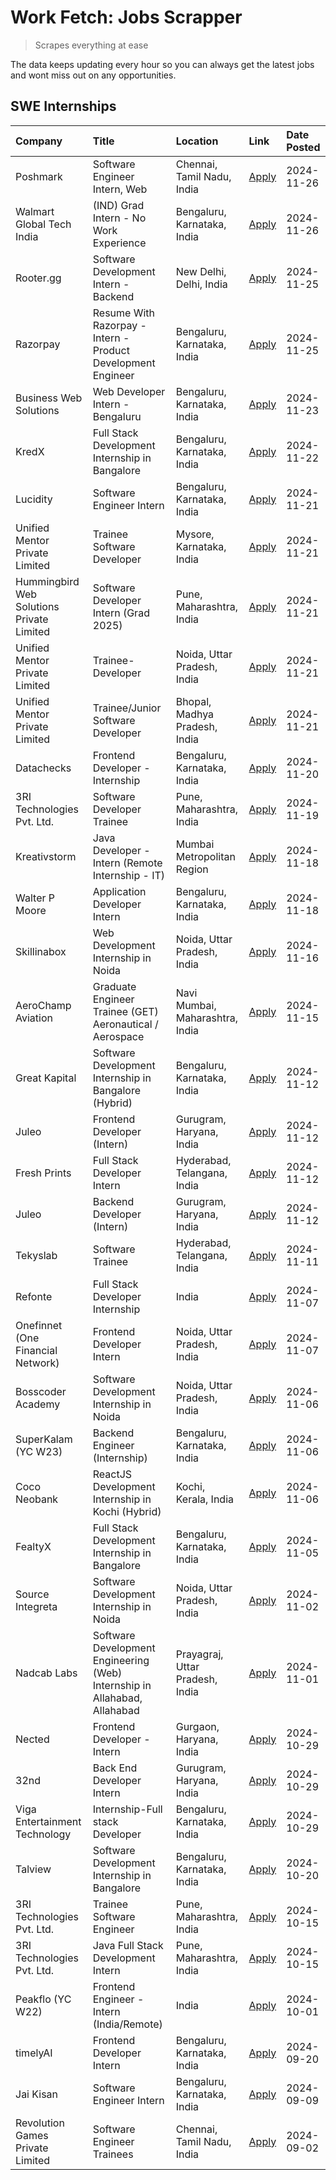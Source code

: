 # Work Fetch: Jobs Scrapper
> Scrapes everything at ease

The data keeps updating every hour so you can always get the latest jobs and wont miss out on any opportunities.

## SWE Internships
<!--START_SECTION:workfetch-->
| Company                                   | Title                                                                     | Location                        | Link                                                                                                                                                                                                                                           | Date Posted   |
|:------------------------------------------|:--------------------------------------------------------------------------|:--------------------------------|:-----------------------------------------------------------------------------------------------------------------------------------------------------------------------------------------------------------------------------------------------|:--------------|
| Poshmark                                  | Software Engineer Intern, Web                                             | Chennai, Tamil Nadu, India      | [Apply](https://in.linkedin.com/jobs/view/software-engineer-intern-web-at-poshmark-4085648172?position=26&pageNum=0&refId=TEBjsZMqonXTb8HUtD3Mdw%3D%3D&trackingId=EkuKqgFxfmiCbDEUfKmzPA%3D%3D)                                                | 2024-11-26    |
| Walmart Global Tech India                 | (IND) Grad Intern - No Work Experience                                    | Bengaluru, Karnataka, India     | [Apply](https://in.linkedin.com/jobs/view/ind-grad-intern-no-work-experience-at-walmart-global-tech-india-4083359226?position=51&pageNum=0&refId=TEBjsZMqonXTb8HUtD3Mdw%3D%3D&trackingId=qEPDFfA0zocQTGbdsbdx9Q%3D%3D)                         | 2024-11-26    |
| Rooter.gg                                 | Software Development Intern - Backend                                     | New Delhi, Delhi, India         | [Apply](https://in.linkedin.com/jobs/view/software-development-intern-backend-at-rooter-gg-4084572327?position=44&pageNum=0&refId=TEBjsZMqonXTb8HUtD3Mdw%3D%3D&trackingId=BmqtfS8PC%2FXS%2BQkEDv6cog%3D%3D)                                    | 2024-11-25    |
| Razorpay                                  | Resume With Razorpay - Intern - Product Development Engineer              | Bengaluru, Karnataka, India     | [Apply](https://in.linkedin.com/jobs/view/resume-with-razorpay-intern-product-development-engineer-at-razorpay-4082644771?position=60&pageNum=0&refId=TEBjsZMqonXTb8HUtD3Mdw%3D%3D&trackingId=SAMXbQ9FuFdCfZMzTvjtpw%3D%3D)                    | 2024-11-25    |
| Business Web Solutions                    | Web Developer Intern - Bengaluru                                          | Bengaluru, Karnataka, India     | [Apply](https://in.linkedin.com/jobs/view/web-developer-intern-bengaluru-at-business-web-solutions-4081769308?position=57&pageNum=0&refId=TEBjsZMqonXTb8HUtD3Mdw%3D%3D&trackingId=K8vhkhbX7QEeomg%2BTNkfhg%3D%3D)                              | 2024-11-23    |
| KredX                                     | Full Stack Development Internship in Bangalore                            | Bengaluru, Karnataka, India     | [Apply](https://in.linkedin.com/jobs/view/full-stack-development-internship-in-bangalore-at-kredx-4082021747?position=25&pageNum=0&refId=TEBjsZMqonXTb8HUtD3Mdw%3D%3D&trackingId=B8H2f8Hxi8IrO0ZHMRSFGw%3D%3D)                                 | 2024-11-22    |
| Lucidity                                  | Software Engineer Intern                                                  | Bengaluru, Karnataka, India     | [Apply](https://in.linkedin.com/jobs/view/software-engineer-intern-at-lucidity-4081805788?position=9&pageNum=0&refId=TEBjsZMqonXTb8HUtD3Mdw%3D%3D&trackingId=uMoL4lCDT21lmrvm3dFWvg%3D%3D)                                                     | 2024-11-21    |
| Unified Mentor Private Limited            | Trainee Software Developer                                                | Mysore, Karnataka, India        | [Apply](https://in.linkedin.com/jobs/view/trainee-software-developer-at-unified-mentor-private-limited-4079627458?position=20&pageNum=0&refId=TEBjsZMqonXTb8HUtD3Mdw%3D%3D&trackingId=ysDOHnHWOygskDPwzCLURw%3D%3D)                            | 2024-11-21    |
| Hummingbird Web Solutions Private Limited | Software Developer Intern (Grad 2025)                                     | Pune, Maharashtra, India        | [Apply](https://in.linkedin.com/jobs/view/software-developer-intern-grad-2025-at-hummingbird-web-solutions-private-limited-4079796998?position=24&pageNum=0&refId=TEBjsZMqonXTb8HUtD3Mdw%3D%3D&trackingId=ZL%2BP0TXxgzDAytGzavXovw%3D%3D)      | 2024-11-21    |
| Unified Mentor Private Limited            | Trainee-Developer                                                         | Noida, Uttar Pradesh, India     | [Apply](https://in.linkedin.com/jobs/view/trainee-developer-at-unified-mentor-private-limited-4079622629?position=30&pageNum=0&refId=TEBjsZMqonXTb8HUtD3Mdw%3D%3D&trackingId=cePcNh1aEhX09pykXtmDtg%3D%3D)                                     | 2024-11-21    |
| Unified Mentor Private Limited            | Trainee/Junior Software Developer                                         | Bhopal, Madhya Pradesh, India   | [Apply](https://in.linkedin.com/jobs/view/trainee-junior-software-developer-at-unified-mentor-private-limited-4079625084?position=59&pageNum=0&refId=TEBjsZMqonXTb8HUtD3Mdw%3D%3D&trackingId=j%2BhzBp4DsgfxjAofyeLaoA%3D%3D)                   | 2024-11-21    |
| Datachecks                                | Frontend Developer - Internship                                           | Bengaluru, Karnataka, India     | [Apply](https://in.linkedin.com/jobs/view/frontend-developer-internship-at-datachecks-4078365869?position=47&pageNum=0&refId=TEBjsZMqonXTb8HUtD3Mdw%3D%3D&trackingId=wPueOBB5naA0gw4Q7tBicw%3D%3D)                                             | 2024-11-20    |
| 3RI Technologies Pvt. Ltd.                | Software Developer Trainee                                                | Pune, Maharashtra, India        | [Apply](https://in.linkedin.com/jobs/view/software-developer-trainee-at-3ri-technologies-pvt-ltd-4080283578?position=36&pageNum=0&refId=TEBjsZMqonXTb8HUtD3Mdw%3D%3D&trackingId=sNZuSF7OdnTi4gDA3GTLoA%3D%3D)                                  | 2024-11-19    |
| Kreativstorm                              | Java Developer - Intern (Remote Internship - IT)                          | Mumbai Metropolitan Region      | [Apply](https://in.linkedin.com/jobs/view/java-developer-intern-remote-internship-it-at-kreativstorm-4079340084?position=28&pageNum=0&refId=TEBjsZMqonXTb8HUtD3Mdw%3D%3D&trackingId=W2s5c7OimAoAtJzj5UEMEg%3D%3D)                              | 2024-11-18    |
| Walter P Moore                            | Application Developer Intern                                              | Bengaluru, Karnataka, India     | [Apply](https://in.linkedin.com/jobs/view/application-developer-intern-at-walter-p-moore-4077126811?position=32&pageNum=0&refId=TEBjsZMqonXTb8HUtD3Mdw%3D%3D&trackingId=GxGQ4u7U68RIxs7VIvEv8Q%3D%3D)                                          | 2024-11-18    |
| Skillinabox                               | Web Development Internship in Noida                                       | Noida, Uttar Pradesh, India     | [Apply](https://in.linkedin.com/jobs/view/web-development-internship-in-noida-at-skillinabox-4077783016?position=27&pageNum=0&refId=TEBjsZMqonXTb8HUtD3Mdw%3D%3D&trackingId=VAssmq19UiKAOABaw6JU1Q%3D%3D)                                      | 2024-11-16    |
| AeroChamp Aviation                        | Graduate Engineer Trainee (GET) Aeronautical / Aerospace                  | Navi Mumbai, Maharashtra, India | [Apply](https://in.linkedin.com/jobs/view/graduate-engineer-trainee-get-aeronautical-aerospace-at-aerochamp-aviation-4075807848?position=52&pageNum=0&refId=TEBjsZMqonXTb8HUtD3Mdw%3D%3D&trackingId=kmmtLDh8KXR329auNPWB2A%3D%3D)              | 2024-11-15    |
| Great Kapital                             | Software Development Internship in Bangalore (Hybrid)                     | Bengaluru, Karnataka, India     | [Apply](https://in.linkedin.com/jobs/view/software-development-internship-in-bangalore-hybrid-at-great-kapital-4074322094?position=23&pageNum=0&refId=TEBjsZMqonXTb8HUtD3Mdw%3D%3D&trackingId=OcsOjdFrq2YsniNpLlSG1g%3D%3D)                    | 2024-11-12    |
| Juleo                                     | Frontend Developer (Intern)                                               | Gurugram, Haryana, India        | [Apply](https://in.linkedin.com/jobs/view/frontend-developer-intern-at-juleo-4072443159?position=37&pageNum=0&refId=TEBjsZMqonXTb8HUtD3Mdw%3D%3D&trackingId=YBIDWGrfI%2B84U%2BjeB5%2FZBA%3D%3D)                                                | 2024-11-12    |
| Fresh Prints                              | Full Stack Developer Intern                                               | Hyderabad, Telangana, India     | [Apply](https://in.linkedin.com/jobs/view/full-stack-developer-intern-at-fresh-prints-4074759619?position=38&pageNum=0&refId=TEBjsZMqonXTb8HUtD3Mdw%3D%3D&trackingId=Cg0UcSNd7e6pgSfVCdkFMA%3D%3D)                                             | 2024-11-12    |
| Juleo                                     | Backend Developer (Intern)                                                | Gurugram, Haryana, India        | [Apply](https://in.linkedin.com/jobs/view/backend-developer-intern-at-juleo-4072437848?position=58&pageNum=0&refId=TEBjsZMqonXTb8HUtD3Mdw%3D%3D&trackingId=MTvvupJJQPjCYT9vLv5M6Q%3D%3D)                                                       | 2024-11-12    |
| Tekyslab                                  | Software Trainee                                                          | Hyderabad, Telangana, India     | [Apply](https://in.linkedin.com/jobs/view/software-trainee-at-tekyslab-4074128169?position=55&pageNum=0&refId=TEBjsZMqonXTb8HUtD3Mdw%3D%3D&trackingId=5bLiydMflQFFFmYdTNgVLw%3D%3D)                                                            | 2024-11-11    |
| Refonte                                   | Full Stack Developer Internship                                           | India                           | [Apply](https://in.linkedin.com/jobs/view/full-stack-developer-internship-at-refonte-4071576773?position=29&pageNum=0&refId=TEBjsZMqonXTb8HUtD3Mdw%3D%3D&trackingId=rDJFNJ4QrCtBsXk6%2BZdAEg%3D%3D)                                            | 2024-11-07    |
| Onefinnet (One Financial Network)         | Frontend Developer Intern                                                 | Noida, Uttar Pradesh, India     | [Apply](https://in.linkedin.com/jobs/view/frontend-developer-intern-at-onefinnet-one-financial-network-4067260672?position=40&pageNum=0&refId=TEBjsZMqonXTb8HUtD3Mdw%3D%3D&trackingId=QAIR%2BvTKbbSSdw6XEjZSuA%3D%3D)                          | 2024-11-07    |
| Bosscoder Academy                         | Software Development Internship in Noida                                  | Noida, Uttar Pradesh, India     | [Apply](https://in.linkedin.com/jobs/view/software-development-internship-in-noida-at-bosscoder-academy-4070090866?position=14&pageNum=0&refId=TEBjsZMqonXTb8HUtD3Mdw%3D%3D&trackingId=RDKNiPgazAnQl6z797zv0A%3D%3D)                           | 2024-11-06    |
| SuperKalam (YC W23)                       | Backend Engineer (Internship)                                             | Bengaluru, Karnataka, India     | [Apply](https://in.linkedin.com/jobs/view/backend-engineer-internship-at-superkalam-yc-w23-4069134451?position=31&pageNum=0&refId=TEBjsZMqonXTb8HUtD3Mdw%3D%3D&trackingId=99eupv89aZrDbJ3DQUEbSw%3D%3D)                                        | 2024-11-06    |
| Coco Neobank                              | ReactJS Development Internship in Kochi (Hybrid)                          | Kochi, Kerala, India            | [Apply](https://in.linkedin.com/jobs/view/reactjs-development-internship-in-kochi-hybrid-at-coco-neobank-4070090934?position=35&pageNum=0&refId=TEBjsZMqonXTb8HUtD3Mdw%3D%3D&trackingId=SqHlPc6j5mFSRI5mJC09Xg%3D%3D)                          | 2024-11-06    |
| FealtyX                                   | Full Stack Development Internship in Bangalore                            | Bengaluru, Karnataka, India     | [Apply](https://in.linkedin.com/jobs/view/full-stack-development-internship-in-bangalore-at-fealtyx-4067118640?position=49&pageNum=0&refId=TEBjsZMqonXTb8HUtD3Mdw%3D%3D&trackingId=zp2Ac3BgLNhyTYZLbaGAOg%3D%3D)                               | 2024-11-05    |
| Source Integreta                          | Software Development Internship in Noida                                  | Noida, Uttar Pradesh, India     | [Apply](https://in.linkedin.com/jobs/view/software-development-internship-in-noida-at-source-integreta-4066120527?position=17&pageNum=0&refId=TEBjsZMqonXTb8HUtD3Mdw%3D%3D&trackingId=Ipg25oYxzdj2lreZuIoDaw%3D%3D)                            | 2024-11-02    |
| Nadcab Labs                               | Software Development Engineering (Web) Internship in Allahabad, Allahabad | Prayagraj, Uttar Pradesh, India | [Apply](https://in.linkedin.com/jobs/view/software-development-engineering-web-internship-in-allahabad-allahabad-at-nadcab-labs-4064940107?position=13&pageNum=0&refId=TEBjsZMqonXTb8HUtD3Mdw%3D%3D&trackingId=G%2BZ3xAMXjN9I1Md1oInTJA%3D%3D) | 2024-11-01    |
| Nected                                    | Frontend Developer - Intern                                               | Gurgaon, Haryana, India         | [Apply](https://in.linkedin.com/jobs/view/frontend-developer-intern-at-nected-4060911002?position=12&pageNum=0&refId=TEBjsZMqonXTb8HUtD3Mdw%3D%3D&trackingId=AxySBESUcnDIIZT6ZcBpcA%3D%3D)                                                     | 2024-10-29    |
| 32nd                                      | Back End Developer Intern                                                 | Gurugram, Haryana, India        | [Apply](https://in.linkedin.com/jobs/view/back-end-developer-intern-at-32nd-4062280105?position=43&pageNum=0&refId=TEBjsZMqonXTb8HUtD3Mdw%3D%3D&trackingId=4N3K3JSA7X03%2BkNEm8m%2FIQ%3D%3D)                                                   | 2024-10-29    |
| Viga Entertainment Technology             | Internship-Full stack Developer                                           | Bengaluru, Karnataka, India     | [Apply](https://in.linkedin.com/jobs/view/internship-full-stack-developer-at-viga-entertainment-technology-4061962911?position=46&pageNum=0&refId=TEBjsZMqonXTb8HUtD3Mdw%3D%3D&trackingId=FhnqEIWM%2Bhmnj%2Fy1%2F7DIhQ%3D%3D)                  | 2024-10-29    |
| Talview                                   | Software Development Internship in Bangalore                              | Bengaluru, Karnataka, India     | [Apply](https://in.linkedin.com/jobs/view/software-development-internship-in-bangalore-at-talview-4055420944?position=4&pageNum=0&refId=TEBjsZMqonXTb8HUtD3Mdw%3D%3D&trackingId=QaueETgLW822NqPvWsZ87g%3D%3D)                                  | 2024-10-20    |
| 3RI Technologies Pvt. Ltd.                | Trainee Software Engineer                                                 | Pune, Maharashtra, India        | [Apply](https://in.linkedin.com/jobs/view/trainee-software-engineer-at-3ri-technologies-pvt-ltd-4048233384?position=41&pageNum=0&refId=TEBjsZMqonXTb8HUtD3Mdw%3D%3D&trackingId=yN8bQ8yf55zjxXJ8CJINQA%3D%3D)                                   | 2024-10-15    |
| 3RI Technologies Pvt. Ltd.                | Java Full Stack Development Intern                                        | Pune, Maharashtra, India        | [Apply](https://in.linkedin.com/jobs/view/java-full-stack-development-intern-at-3ri-technologies-pvt-ltd-4048231995?position=53&pageNum=0&refId=TEBjsZMqonXTb8HUtD3Mdw%3D%3D&trackingId=9tsdoyspXSYilpfXdAL4fg%3D%3D)                          | 2024-10-15    |
| Peakflo (YC W22)                          | Frontend Engineer - Intern (India/Remote)                                 | India                           | [Apply](https://in.linkedin.com/jobs/view/frontend-engineer-intern-india-remote-at-peakflo-yc-w22-4037729755?position=10&pageNum=0&refId=TEBjsZMqonXTb8HUtD3Mdw%3D%3D&trackingId=6JWtnuRRBV7KhcU75mz5Zw%3D%3D)                                 | 2024-10-01    |
| timelyAI                                  | Frontend Developer Intern                                                 | Bengaluru, Karnataka, India     | [Apply](https://in.linkedin.com/jobs/view/frontend-developer-intern-at-timelyai-4030925040?position=16&pageNum=0&refId=TEBjsZMqonXTb8HUtD3Mdw%3D%3D&trackingId=%2B4syTFlPTBwaESgVJ%2FIkOw%3D%3D)                                               | 2024-09-20    |
| Jai Kisan                                 | Software Engineer Intern                                                  | Bengaluru, Karnataka, India     | [Apply](https://in.linkedin.com/jobs/view/software-engineer-intern-at-jai-kisan-4024075360?position=50&pageNum=0&refId=TEBjsZMqonXTb8HUtD3Mdw%3D%3D&trackingId=n57cOxJw%2B%2FmOhnWzVaW22Q%3D%3D)                                               | 2024-09-09    |
| Revolution Games Private Limited          | Software Engineer Trainees                                                | Chennai, Tamil Nadu, India      | [Apply](https://in.linkedin.com/jobs/view/software-engineer-trainees-at-revolution-games-private-limited-4015912927?position=48&pageNum=0&refId=TEBjsZMqonXTb8HUtD3Mdw%3D%3D&trackingId=xrIv4UY82kvGYU3Y91Hasw%3D%3D)                          | 2024-09-02    |
<!--END_SECTION:workfetch-->
